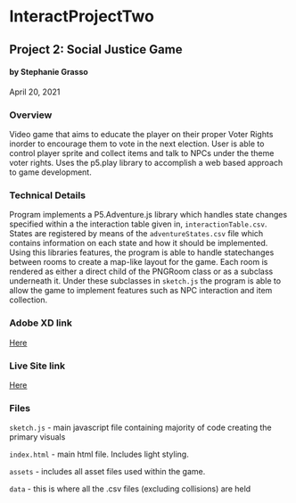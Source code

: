 # InteractProjectTwo
 
## Project 2: Social Justice Game
#### by Stephanie Grasso
April 20, 2021


### Overview
Video game that aims to educate the player on their proper Voter Rights inorder to encourage them to vote in the next election. User is able to control player sprite and collect items and talk to NPCs under the theme voter rights. Uses the p5.play library to accomplish a web based approach to game development. 


### Technical Details

Program implements a P5.Adventure.js library which handles state changes specified within a the interaction table given in, `interactionTable.csv`. States are registered by means of the `adventureStates.csv` file which contains information on each state and how it should be implemented. Using this libraries features, the program is able to handle statechanges between rooms to create a map-like layout for the game. Each room is rendered as either a direct child of the PNGRoom class or as a subclass underneath it. Under these subclasses in `sketch.js` the program is able to allow the game to implement features such as NPC interaction and item collection. 

### Adobe XD link
[Here](https://xd.adobe.com/view/43b28322-1225-46fb-8b5a-7ef27f8b742b-16e1/)

### Live Site link
[Here](http://xarts.usfca.edu/~sngrasso/ProjectTwo/)

### Files
`sketch.js` - main javascript file containing majority of code creating the primary visuals

`index.html` - main html file. Includes light styling.

`assets` - includes all asset files used within the game.

`data` - this is where all the .csv files (excluding collisions) are held